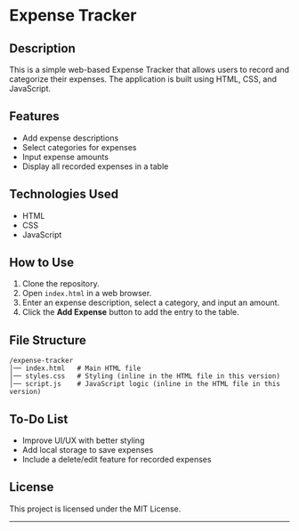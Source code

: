 # Expense Tracker

## Description
This is a simple web-based Expense Tracker that allows users to record and categorize their expenses. The application is built using HTML, CSS, and JavaScript.

## Features
- Add expense descriptions
- Select categories for expenses
- Input expense amounts
- Display all recorded expenses in a table

## Technologies Used
- HTML
- CSS
- JavaScript

## How to Use
1. Clone the repository.
2. Open `index.html` in a web browser.
3. Enter an expense description, select a category, and input an amount.
4. Click the **Add Expense** button to add the entry to the table.

## File Structure
```
/expense-tracker
│── index.html   # Main HTML file
│── styles.css   # Styling (inline in the HTML file in this version)
│── script.js    # JavaScript logic (inline in the HTML file in this version)
```

## To-Do List
- Improve UI/UX with better styling
- Add local storage to save expenses
- Include a delete/edit feature for recorded expenses

## License
This project is licensed under the MIT License.

---

